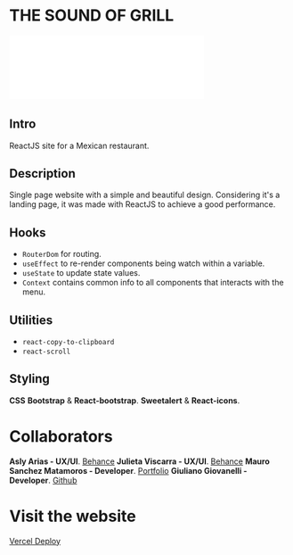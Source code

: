 # THE SOUND OF GRILL                                                          
<img width="350" src="./public/assets/svg/logo.svg">


## Intro

ReactJS site for a Mexican restaurant.


## Description

Single page website with a simple and beautiful design.
Considering it's a landing page, it was made with ReactJS to achieve a good performance.


## Hooks

* ```RouterDom``` for routing.
* ```useEffect``` to re-render components being watch within a variable.
* ```useState``` to update state values.
* ```Context``` contains common info to all components that interacts with the menu.


## Utilities

* ```react-copy-to-clipboard```
* ```react-scroll```


## Styling

<b>CSS</b> 
<b>Bootstrap</b> & <b>React-bootstrap</b>.
<b>Sweetalert</b> & <b>React-icons</b>.


# Collaborators

<b>Asly Arias - UX/UI</b>. [Behance](https://www.behance.net/aslyariasosio)
<b>Julieta Viscarra - UX/UI</b>. [Behance](https://www.behance.net/juliviscarra)
<b>Mauro Sanchez Matamoros - Developer</b>. [Portfolio](https://www.maurosanchezmatamoros.com.ar/)
<b>Giuliano Giovanelli - Developer</b>. [Github](https://github.com/giulianogiova20/)


# Visit the website

[Vercel Deploy](https://the-sound-of-grill.vercel.app/)
